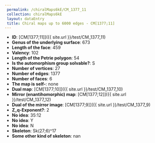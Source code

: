 ```yaml
--- 
 permalink: /chiralMaps6kE/CM_1377_11 
 collection: chiralMaps6kE
 layout: dataEntry
 title: Chiral maps up to 6000 edges - CM[1377;11]
---
```


- **ID**: [CM[1377;11]]({{ site.url }}/test/CM_1377_11)
- **Genus of the underlying surface**: 673
- **Length of the face**: 459
- **Valency**: 102
- **Length of the Petrie polygon**: 54
- **Is the automorphism group solvable?**: S
- **Number of vertices**: 27
- **Number of edges**: 1377
- **Number of faces**: 6
- **The map is self-**: none
- **Dual map**: [CM[1377;10]]({{ site.url }}/test/CM_1377_10)
- **Mirror (enantihomorphic) map**: [CM[1377;12]]({{ site.url }}/test/CM_1377_12)
- **Dual of the mirror image**: [CM[1377;9]]({{ site.url }}/test/CM_1377_9)
- **Z_q-Exponent?**: 2
- **No idea**:  35:12
- **No idea**: Y
- **No idea**: N
- **Skeleton**: Sk(27;6)^17
- **Some other kind of skeleton**: nan

